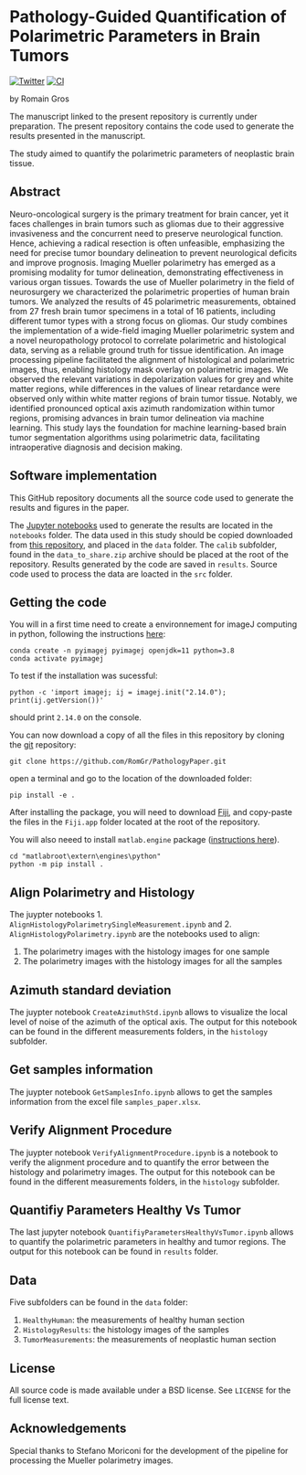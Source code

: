 # Pathology-Guided Quantification of Polarimetric Parameters in Brain Tumors

[![Twitter](https://img.shields.io/twitter/follow/horao_eu?style=flat)](https://twitter.com/horao_eu)
[![CI](https://github.com/RomGr/PathologyPaper/actions/workflows/ci.yml/badge.svg)](https://github.com/RomGr/PathologyPaper/actions/workflows/ci.yml)

by
Romain Gros

The manuscript linked to the present repository is currently under preparation. The present repository contains the code used to generate the results presented in the manuscript.

The study aimed to quantify the polarimetric parameters of neoplastic brain tissue. 

## Abstract

Neuro-oncological surgery is the primary treatment for brain cancer, yet it faces challenges in brain tumors such as gliomas due to their aggressive invasiveness and the concurrent need to preserve neurological function.
Hence, achieving a radical resection is often unfeasible, emphasizing the need for precise tumor boundary delineation to prevent neurological deficits and improve prognosis.
Imaging Mueller polarimetry has emerged as a promising modality for tumor delineation, demonstrating effectiveness in various organ tissues.
Towards the use of Mueller polarimetry in the field of neurosurgery we characterized the polarimetric properties of human brain tumors.
We analyzed the results of 45 polarimetric measurements, obtained from 27 fresh brain tumor specimens in a total of 16 patients, including different tumor types with a strong focus on gliomas.
Our study combines the implementation of a wide-field imaging Mueller polarimetric system and a novel neuropathology protocol to correlate polarimetric and histological data, serving as a reliable ground truth for tissue identification.
An image processing pipeline facilitated the alignment of histological and polarimetric images, thus, enabling histology mask overlay on polarimetric images.
We observed the relevant variations in depolarization values for grey and white matter regions, while differences in the values of linear retardance were observed only within white matter regions of brain tumor tissue.
Notably, we identified pronounced optical axis azimuth randomization within tumor regions, promising advances in brain tumor delineation via machine learning.
This study lays the foundation for machine learning-based brain tumor segmentation algorithms using polarimetric data, facilitating intraoperative diagnosis and decision making.


## Software implementation

This GitHub repository documents all the source code used to generate the results and figures in the paper.

The [Jupyter notebooks](http://jupyter.org/) used to generate the results are located in the `notebooks` folder. The data used in this study should be copied downloaded from [this repository](https://osf.io/rsxgp/?view\_only=c1cc83138a494606820e86c173d8d6f2), and placed in the `data` folder. The `calib` subfolder, found in the `data_to_share.zip` archive should be placed at the root of the repository. Results generated by the code are saved in `results`. Source code used to process the data are loacted in the `src` folder.


## Getting the code

You will in a first time need to create a environnement for imageJ computing in python, following the instructions [here](https://py.imagej.net/en/latest/Install.html):

    conda create -n pyimagej pyimagej openjdk=11 python=3.8
    conda activate pyimagej

To test if the installation was sucessful:

    python -c 'import imagej; ij = imagej.init("2.14.0"); print(ij.getVersion())'

should print `2.14.0` on the console.

You can now download a copy of all the files in this repository by cloning the
[git](https://git-scm.com/) repository:

    git clone https://github.com/RomGr/PathologyPaper.git

open a terminal and go to the location of the downloaded folder:

    pip install -e .

After installing the package, you will need to download [Fiji](https://imagej.net/software/fiji/downloads), and copy-paste the files in the `Fiji.app` folder located at the root of the repository.

You will also neeed to install `matlab.engine` package ([instructions here](https://ch.mathworks.com/help/matlab/matlab_external/install-the-matlab-engine-for-python.html)).
    
    cd "matlabroot\extern\engines\python"
    python -m pip install .

## Align Polarimetry and Histology
The juypter notebooks 1. `AlignHistologyPolarimetrySingleMeasurement.ipynb` and 2. `AlignHistologyPolarimetry.ipynb` are the notebooks used to align:
1. The polarimetry images with the histology images for one sample
2. The polarimetry images with the histology images for all the samples


## Azimuth standard deviation
The juypter notebook `CreateAzimuthStd.ipynb` allows to visualize the local level of noise of the azimuth of the optical axis. The output for this notebook can be found in the different measurements folders, in the `histology` subfolder.

## Get samples information
The juypter notebook `GetSamplesInfo.ipynb` allows to get the samples information from the excel file `samples_paper.xlsx`.

## Verify Alignment Procedure
The juypter notebook `VerifyAlignmentProcedure.ipynb` is a notebook to verify the alignment procedure and to quantify the error between the histology and polarimetry images. The output for this notebook can be found in the different measurements folders, in the `histology` subfolder.

## Quantifiy Parameters Healthy Vs Tumor
The last jupyter notebook `QuantifiyParametersHealthyVsTumor.ipynb` allows to quantify the polarimetric parameters in healthy and tumor regions. The output for this notebook can be found in `results` folder.

## Data
Five subfolders can be found in the `data` folder:
1. `HealthyHuman`: the measurements of healthy human section
2. `HistologyResults`: the histology images of the samples
3. `TumorMeasurements`: the measurements of neoplastic human section

## License
All source code is made available under a BSD license. See `LICENSE` for the full license text.

## Acknowledgements
Special thanks to Stefano Moriconi for the development of the pipeline for processing the Mueller polarimetry images.